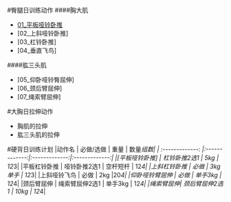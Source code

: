 #臀腿日训练动作
####胸大肌
- [01_平板哑铃卧推](0101_pull_down.md)
- [02_上斜哑铃卧推]
- [03_杠铃卧推]
- [04_垂直飞鸟]

####肱三头肌
- [05_仰卧哑铃臀屈伸]
- [06_颈后臂屈伸]
- [07_绳索臂屈伸]

#大胸日拉伸动作
- 胸肌的拉伸
- 肱三头肌的拉伸

#硬背日训练计划
|动作名 | 必做/选做 | 重量 | 数量*组数|
| :-------------: |:-------------:|:-------------:|:-------------:|
|[平板哑铃卧推] | 杠铃卧推2选1 |  5kg | 12*3|
|平板杠铃卧推 | 哑铃卧推2选1 | 空杆短杆 | 12*4|
|上斜杠铃卧推 | 必做 | 3kg单手 | 12*3|
|上斜哑铃飞鸟 | 必做 | 2kg |20*4|
|仰卧哑铃臂屈伸 | 必做 | 单手3kg | 12*4|
|颈后臂屈伸 | 绳索臂屈伸2选1 | 单手3kg | 12*4|
|绳索臂屈伸| 颈后臂屈伸2选1 | 10kg | 12*4|
